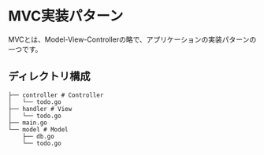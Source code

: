 # MVC実装パターン

MVCとは、Model-View-Controllerの略で、アプリケーションの実装パターンの一つです。

## ディレクトリ構成

```shell
├── controller # Controller
│   └── todo.go
├── handler # View
│   └── todo.go
├── main.go
└── model # Model
    ├── db.go
    └── todo.go
```
